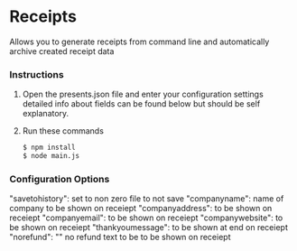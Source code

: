 # Receipts

Allows you to generate receipts from command line and automatically archive created receipt data


### Instructions

1. Open the presents.json file and enter your configuration settings detailed info about fields can be found below but should be self explanatory.

2. Run these commands
    ```sh
    $ npm install
    $ node main.js
    ```

### Configuration Options

"savetohistory": set to non zero file to not save
"companyname": name of company to be shown on receiept
"companyaddress": to be shown on receiept
"companyemail": to be shown on receiept
"companywebsite": to be shown on receiept
"thankyoumessage": to be shown at end on receiept
"norefund": "" no refund text to be to be shown on receiept

